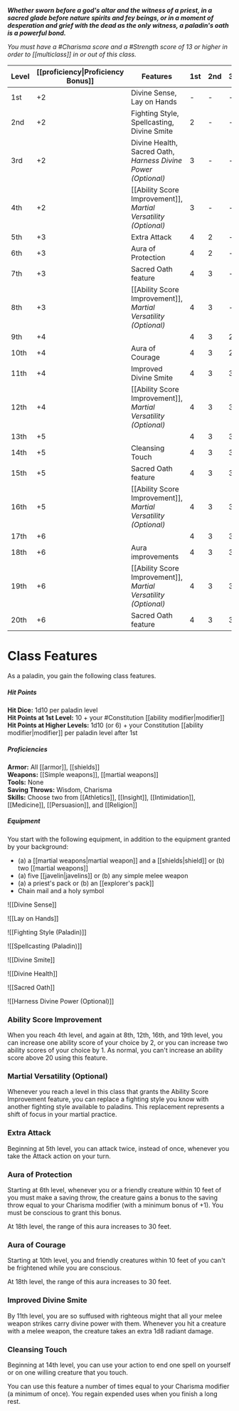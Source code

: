 **_Whether sworn before a god's altar and the witness of a priest, in a sacred glade before nature spirits and fey beings, or in a moment of desperation and grief with the dead as the only witness, a paladin's oath is a powerful bond._**

_You must have a #Charisma score and a #Strength score of 13 or higher in order to [[multiclass]] in or out of this class._  

| Level | [[proficiency\|Proficiency Bonus]] | Features                                                      | 1st | 2nd | 3rd | 4th | 5th |
| ----- | ----------------- | ------------------------------------------------------------- | --- | --- | --- | --- | --- |
| 1st   | +2                | Divine Sense, Lay on Hands                                    | -   | -   | -   | -   | -   |
| 2nd   | +2                | Fighting Style, Spellcasting, Divine Smite                    | 2   | -   | -   | -   | -   |
| 3rd   | +2                | Divine Health, Sacred Oath, _Harness Divine Power (Optional)_ | 3   | -   | -   | -   | -   |
| 4th   | +2                | [[Ability Score Improvement]], _Martial Versatility (Optional)_   | 3   | -   | -   | -   | -   |
| 5th   | +3                | Extra Attack                                                  | 4   | 2   | -   | -   | -   |
| 6th   | +3                | Aura of Protection                                            | 4   | 2   | -   | -   | -   |
| 7th   | +3                | Sacred Oath feature                                           | 4   | 3   | -   | -   | -   |
| 8th   | +3                | [[Ability Score Improvement]], _Martial Versatility (Optional)_   | 4   | 3   | -   | -   | -   |
| 9th   | +4                |                                                               | 4   | 3   | 2   | -   | -   |
| 10th  | +4                | Aura of Courage                                               | 4   | 3   | 2   | -   | -   |
| 11th  | +4                | Improved Divine Smite                                         | 4   | 3   | 3   | -   | -   |
| 12th  | +4                | [[Ability Score Improvement]], _Martial Versatility (Optional)_   | 4   | 3   | 3   | -   | -   |
| 13th  | +5                |                                                               | 4   | 3   | 3   | 1   | -   |
| 14th  | +5                | Cleansing Touch                                               | 4   | 3   | 3   | 1   | -   |
| 15th  | +5                | Sacred Oath feature                                           | 4   | 3   | 3   | 2   | -   |
| 16th  | +5                | [[Ability Score Improvement]], _Martial Versatility (Optional)_   | 4   | 3   | 3   | 2   | -   |
| 17th  | +6                |                                                               | 4   | 3   | 3   | 3   | 1   |
| 18th  | +6                | Aura improvements                                             | 4   | 3   | 3   | 3   | 1   |
| 19th  | +6                | [[Ability Score Improvement]], _Martial Versatility (Optional)_   | 4   | 3   | 3   | 3   | 2   |
| 20th  | +6                | Sacred Oath feature                                           | 4   | 3   | 3   | 3   | 2   |

# Class Features
As a paladin, you gain the following class features.

##### Hit Points
**Hit Dice:** 1d10 per paladin level  
**Hit Points at 1st Level:** 10 + your #Constitution [[ability modifier|modifier]]  
**Hit Points at Higher Levels:** 1d10 (or 6) + your Constitution [[ability modifier|modifier]] per paladin level after 1st

##### Proficiencies
**Armor:** All [[armor]], [[shields]]  
**Weapons:** [[Simple weapons]], [[martial weapons]]  
**Tools:** None  
**Saving Throws:** Wisdom, Charisma  
**Skills:** Choose two from [[Athletics]], [[Insight]], [[Intimidation]], [[Medicine]], [[Persuasion]], and [[Religion]]

##### Equipment
You start with the following equipment, in addition to the equipment granted by your background:

- (a) a [[martial weapons|martial weapon]] and a [[shields|shield]] or (b) two [[martial weapons]]
- (a) five [[javelin|javelins]] or (b) any simple melee weapon
- (a) a priest's pack or (b) an [[explorer's pack]]
- Chain mail and a holy symbol

![[Divine Sense]]

![[Lay on Hands]]

![[Fighting Style (Paladin)]]

![[Spellcasting (Paladin)]]

![[Divine Smite]]

![[Divine Health]]

![[Sacred Oath]]

![[Harness Divine Power (Optional)]]

### Ability Score Improvement
When you reach 4th level, and again at 8th, 12th, 16th, and 19th level, you can increase one ability score of your choice by 2, or you can increase two ability scores of your choice by 1. As normal, you can't increase an ability score above 20 using this feature.

### Martial Versatility (Optional)
Whenever you reach a level in this class that grants the Ability Score Improvement feature, you can replace a fighting style you know with another fighting style available to paladins. This replacement represents a shift of focus in your martial practice.

### Extra Attack
Beginning at 5th level, you can attack twice, instead of once, whenever you take the Attack action on your turn.

### Aura of Protection
Starting at 6th level, whenever you or a friendly creature within 10 feet of you must make a saving throw, the creature gains a bonus to the saving throw equal to your Charisma modifier (with a minimum bonus of +1). You must be conscious to grant this bonus.

At 18th level, the range of this aura increases to 30 feet.

### Aura of Courage
Starting at 10th level, you and friendly creatures within 10 feet of you can't be frightened while you are conscious.

At 18th level, the range of this aura increases to 30 feet.

### Improved Divine Smite
By 11th level, you are so suffused with righteous might that all your melee weapon strikes carry divine power with them. Whenever you hit a creature with a melee weapon, the creature takes an extra 1d8 radiant damage.

### Cleansing Touch
Beginning at 14th level, you can use your action to end one spell on yourself or on one willing creature that you touch.

You can use this feature a number of times equal to your Charisma modifier (a minimum of once). You regain expended uses when you finish a long rest.